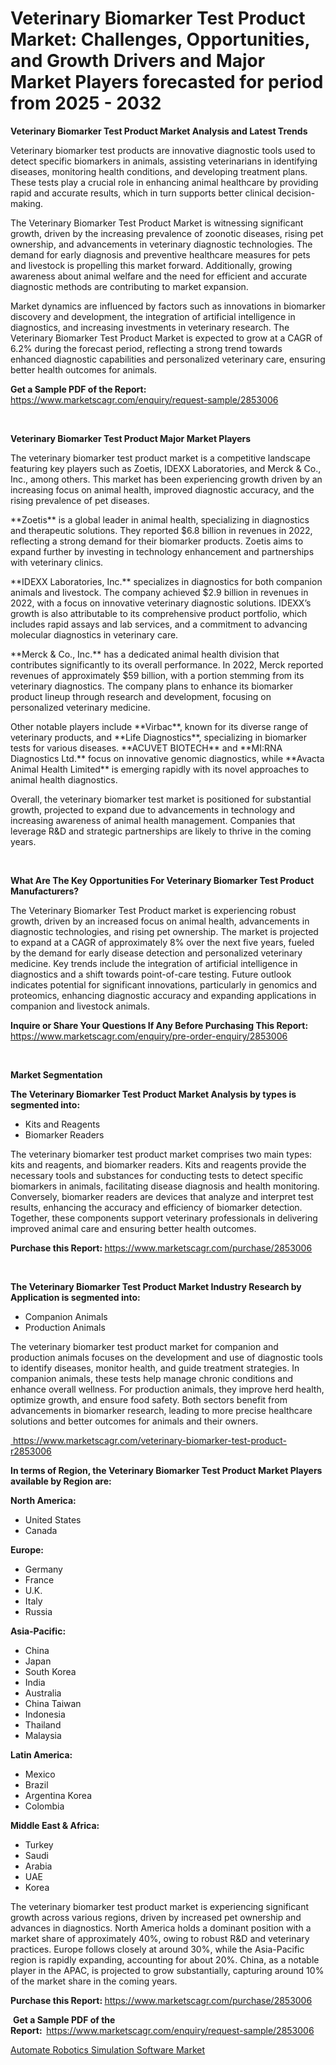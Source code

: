 <p><h1>Veterinary Biomarker Test Product Market: Challenges, Opportunities, and Growth Drivers and Major Market Players forecasted for period from 2025 - 2032</h1></p><p><strong>Veterinary Biomarker Test Product Market Analysis and Latest Trends</strong></p>
<p><p>Veterinary biomarker test products are innovative diagnostic tools used to detect specific biomarkers in animals, assisting veterinarians in identifying diseases, monitoring health conditions, and developing treatment plans. These tests play a crucial role in enhancing animal healthcare by providing rapid and accurate results, which in turn supports better clinical decision-making.</p><p>The Veterinary Biomarker Test Product Market is witnessing significant growth, driven by the increasing prevalence of zoonotic diseases, rising pet ownership, and advancements in veterinary diagnostic technologies. The demand for early diagnosis and preventive healthcare measures for pets and livestock is propelling this market forward. Additionally, growing awareness about animal welfare and the need for efficient and accurate diagnostic methods are contributing to market expansion.</p><p>Market dynamics are influenced by factors such as innovations in biomarker discovery and development, the integration of artificial intelligence in diagnostics, and increasing investments in veterinary research. The Veterinary Biomarker Test Product Market is expected to grow at a CAGR of 6.2% during the forecast period, reflecting a strong trend towards enhanced diagnostic capabilities and personalized veterinary care, ensuring better health outcomes for animals.</p></p>
<p><strong>Get a Sample PDF of the Report:&nbsp;</strong> <a href="https://www.marketscagr.com/enquiry/request-sample/2853006?utm_campaign=3321&utm_medium=2&utm_source=Github&utm_content=ia&utm_term=11032025&utm_id=veterinary-biomarker-test-product">https://www.marketscagr.com/enquiry/request-sample/2853006</a></p>
<p>&nbsp;</p>
<p><strong>Veterinary Biomarker Test Product Major Market Players</strong></p>
<p><p>The veterinary biomarker test product market is a competitive landscape featuring key players such as Zoetis, IDEXX Laboratories, and Merck & Co., Inc., among others. This market has been experiencing growth driven by an increasing focus on animal health, improved diagnostic accuracy, and the rising prevalence of pet diseases.</p><p>**Zoetis** is a global leader in animal health, specializing in diagnostics and therapeutic solutions. They reported $6.8 billion in revenues in 2022, reflecting a strong demand for their biomarker products. Zoetis aims to expand further by investing in technology enhancement and partnerships with veterinary clinics.</p><p>**IDEXX Laboratories, Inc.** specializes in diagnostics for both companion animals and livestock. The company achieved $2.9 billion in revenues in 2022, with a focus on innovative veterinary diagnostic solutions. IDEXX’s growth is also attributable to its comprehensive product portfolio, which includes rapid assays and lab services, and a commitment to advancing molecular diagnostics in veterinary care.</p><p>**Merck & Co., Inc.** has a dedicated animal health division that contributes significantly to its overall performance. In 2022, Merck reported revenues of approximately $59 billion, with a portion stemming from its veterinary diagnostics. The company plans to enhance its biomarker product lineup through research and development, focusing on personalized veterinary medicine.</p><p>Other notable players include **Virbac**, known for its diverse range of veterinary products, and **Life Diagnostics**, specializing in biomarker tests for various diseases. **ACUVET BIOTECH** and **MI:RNA Diagnostics Ltd.** focus on innovative genomic diagnostics, while **Avacta Animal Health Limited** is emerging rapidly with its novel approaches to animal health diagnostics.</p><p>Overall, the veterinary biomarker test market is positioned for substantial growth, projected to expand due to advancements in technology and increasing awareness of animal health management. Companies that leverage R&D and strategic partnerships are likely to thrive in the coming years.</p></p>
<p>&nbsp;</p>
<p><strong>What Are The Key Opportunities For Veterinary Biomarker Test Product Manufacturers?</strong></p>
<p><p>The Veterinary Biomarker Test Product market is experiencing robust growth, driven by an increased focus on animal health, advancements in diagnostic technologies, and rising pet ownership. The market is projected to expand at a CAGR of approximately 8% over the next five years, fueled by the demand for early disease detection and personalized veterinary medicine. Key trends include the integration of artificial intelligence in diagnostics and a shift towards point-of-care testing. Future outlook indicates potential for significant innovations, particularly in genomics and proteomics, enhancing diagnostic accuracy and expanding applications in companion and livestock animals.</p></p>
<p><strong>Inquire or Share Your Questions If Any Before Purchasing This Report:</strong> <a href="https://www.marketscagr.com/enquiry/pre-order-enquiry/2853006?utm_campaign=3321&utm_medium=2&utm_source=Github&utm_content=ia&utm_term=11032025&utm_id=veterinary-biomarker-test-product">https://www.marketscagr.com/enquiry/pre-order-enquiry/2853006</a></p>
<p>&nbsp;</p>
<p><strong>Market Segmentation</strong></p>
<p><strong>The Veterinary Biomarker Test Product Market Analysis by types is segmented into:</strong></p>
<p><ul><li>Kits and Reagents</li><li>Biomarker Readers</li></ul></p>
<p><p>The veterinary biomarker test product market comprises two main types: kits and reagents, and biomarker readers. Kits and reagents provide the necessary tools and substances for conducting tests to detect specific biomarkers in animals, facilitating disease diagnosis and health monitoring. Conversely, biomarker readers are devices that analyze and interpret test results, enhancing the accuracy and efficiency of biomarker detection. Together, these components support veterinary professionals in delivering improved animal care and ensuring better health outcomes.</p></p>
<p><strong>Purchase this Report:&nbsp;</strong><a href="https://www.marketscagr.com/purchase/2853006?utm_campaign=3321&utm_medium=2&utm_source=Github&utm_content=ia&utm_term=11032025&utm_id=veterinary-biomarker-test-product">https://www.marketscagr.com/purchase/2853006</a></p>
<p>&nbsp;</p>
<p><strong>The Veterinary Biomarker Test Product Market Industry Research by Application is segmented into:</strong></p>
<p><ul><li>Companion Animals</li><li>Production Animals</li></ul></p>
<p><p>The veterinary biomarker test product market for companion and production animals focuses on the development and use of diagnostic tools to identify diseases, monitor health, and guide treatment strategies. In companion animals, these tests help manage chronic conditions and enhance overall wellness. For production animals, they improve herd health, optimize growth, and ensure food safety. Both sectors benefit from advancements in biomarker research, leading to more precise healthcare solutions and better outcomes for animals and their owners.</p></p>
<p><a href="https://www.marketscagr.com/veterinary-biomarker-test-product-r2853006?utm_campaign=3321&utm_medium=2&utm_source=Github&utm_content=ia&utm_term=11032025&utm_id=veterinary-biomarker-test-product">&nbsp;https://www.marketscagr.com/veterinary-biomarker-test-product-r2853006</a></p>
<p><strong>In terms of Region, the Veterinary Biomarker Test Product Market Players available by Region are:</strong></p>
<p>
    <p> <strong> North America: </strong>
        <ul>
            <li>United States</li>
            <li>Canada</li>
        </ul>
        </p> 
    <p> <strong> Europe: </strong>
        <ul>
            <li>Germany</li>
            <li>France</li>
            <li>U.K.</li>
            <li>Italy</li>
            <li>Russia</li>
        </ul>
        </p> 
    <p> <strong> Asia-Pacific: </strong>
        <ul>
            <li>China</li>
            <li>Japan</li>
            <li>South Korea</li>
            <li>India</li>
            <li>Australia</li>
            <li>China Taiwan</li>
            <li>Indonesia</li>
            <li>Thailand</li>
            <li>Malaysia</li>
        </ul>
        </p> 
    <p> <strong> Latin America: </strong>
        <ul>
            <li>Mexico</li>
            <li>Brazil</li>
            <li>Argentina Korea</li>
            <li>Colombia</li>
        </ul>
        </p> 
    <p> <strong> Middle East & Africa: </strong>
        <ul>
            <li>Turkey</li>
            <li>Saudi</li>
            <li>Arabia</li>
            <li>UAE</li>
            <li>Korea</li>
        </ul>
    </p>
    </p>
<p><p>The veterinary biomarker test product market is experiencing significant growth across various regions, driven by increased pet ownership and advances in diagnostics. North America holds a dominant position with a market share of approximately 40%, owing to robust R&D and veterinary practices. Europe follows closely at around 30%, while the Asia-Pacific region is rapidly expanding, accounting for about 20%. China, as a notable player in the APAC, is projected to grow substantially, capturing around 10% of the market share in the coming years.</p></p>
<p><strong>Purchase this Report: </strong><a href="https://www.marketscagr.com/purchase/2853006?utm_campaign=3321&utm_medium=2&utm_source=Github&utm_content=ia&utm_term=11032025&utm_id=veterinary-biomarker-test-product">https://www.marketscagr.com/purchase/2853006</a></p>
<p>&nbsp;<strong>Get a Sample PDF of the Report:&nbsp;&nbsp;</strong><a href="https://www.marketscagr.com/enquiry/request-sample/2853006?utm_campaign=3321&utm_medium=2&utm_source=Github&utm_content=ia&utm_term=11032025&utm_id=veterinary-biomarker-test-product">https://www.marketscagr.com/enquiry/request-sample/2853006</a></p>
<p><strong></strong></p>
<p><p><a href="https://github.com/saoneubeh8/Market-Research-Report-List-1/blob/main/automate-robotics-simulation-software-market.md?utm_campaign=3321&utm_medium=2&utm_source=Github&utm_content=ia&utm_term=11032025&utm_id=veterinary-biomarker-test-product">Automate Robotics Simulation Software Market</a></p></p>